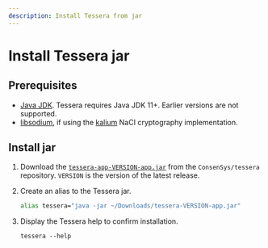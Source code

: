 ```yaml
---
description: Install Tessera from jar
---
```


# Install Tessera jar

## Prerequisites 

* [Java JDK](http://www.oracle.com/technetwork/java/javase/downloads/index.html). Tessera requires Java
JDK 11+. Earlier versions are not supported. 
* [libsodium](https://download.libsodium.org/doc/), if using the [kalium](https://github.com/abstractj/kalium)
NaCI cryptography implementation.

## Install jar 

1. Download the [`tessera-app-VERSION-app.jar`](https://github.com/ConsenSys/tessera/releases/latest)
from the `ConsenSys/tessera` repository. `VERSION` is the version of the latest release.

2. Create an alias to the Tessera jar. 
 
    ```bash
    alias tessera="java -jar ~/Downloads/tessera-VERSION-app.jar" 
    ```

3. Display the Tessera help to confirm installation. 

    ```
    tessera --help
    ```


